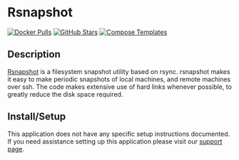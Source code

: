 # Rsnapshot

[![Docker Pulls](https://img.shields.io/docker/pulls/linuxserver/rsnapshot?style=flat-square&color=607D8B&label=docker%20pulls&logo=docker)](https://hub.docker.com/r/linuxserver/rsnapshot)
[![GitHub Stars](https://img.shields.io/github/stars/linuxserver/docker-rsnapshot?style=flat-square&color=607D8B&label=github%20stars&logo=github)](https://github.com/linuxserver/docker-rsnapshot)
[![Compose Templates](https://img.shields.io/static/v1?style=flat-square&color=607D8B&label=compose&message=templates)](https://github.com/GhostWriters/DockSTARTer/tree/master/compose/.apps/rsnapshot)

## Description

[Rsnapshot](http://www.rsnapshot.org/) is a filesystem snapshot utility based on
rsync. rsnapshot makes it easy to make periodic snapshots of local machines, and
remote machines over ssh. The code makes extensive use of hard links whenever
possible, to greatly reduce the disk space required.

## Install/Setup

This application does not have any specific setup instructions documented. If
you need assistance setting up this application please visit our
[support page](https://dockstarter.com/basics/support/).
